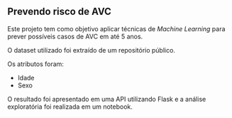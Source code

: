 ## Prevendo risco de AVC

Este projeto tem como objetivo aplicar técnicas de _Machine Learning_ para prever possíveis casos de AVC em até 5 anos.

O dataset utilizado foi extraído de um repositório público.



Os atributos foram:


* Idade
* Sexo


O resultado foi apresentado em uma API utilizando Flask e a análise exploratória foi realizada em um notebook.

